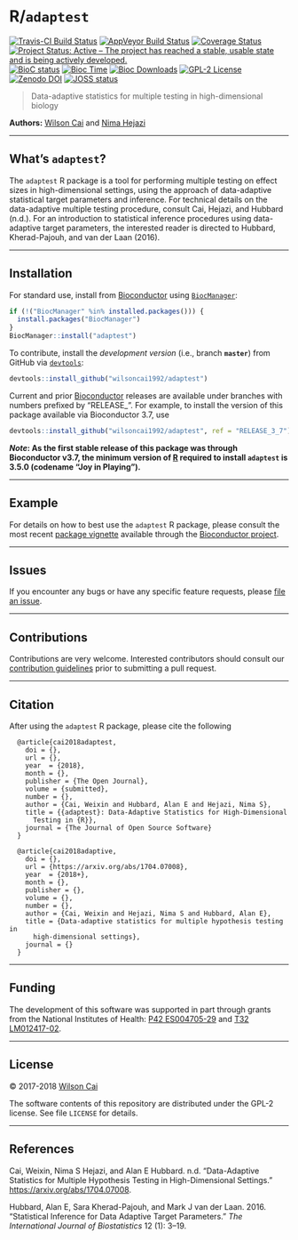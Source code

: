 
<!-- README.md is generated from README.Rmd. Please edit that file -->

# R/`adaptest`

[![Travis-CI Build
Status](https://travis-ci.org/wilsoncai1992/adaptest.svg?branch=master)](https://travis-ci.org/wilsoncai1992/adaptest?branch=master)
[![AppVeyor Build
Status](https://ci.appveyor.com/api/projects/status/github/wilsoncai1992/adaptest?branch=master&svg=true)](https://ci.appveyor.com/project/wilsoncai1992/adaptest/)
[![Coverage
Status](https://img.shields.io/codecov/c/github/wilsoncai1992/adaptest/master.svg)](https://codecov.io/github/wilsoncai1992/adaptest?branch=master)
[![Project Status: Active – The project has reached a stable, usable
state and is being actively
developed.](https://www.repostatus.org/badges/latest/active.svg)](https://www.repostatus.org/#active)
[![BioC
status](http://www.bioconductor.org/shields/build/release/bioc/adaptest.svg)](https://bioconductor.org/checkResults/release/bioc-LATEST/adaptest)
[![Bioc
Time](http://bioconductor.org/shields/years-in-bioc/adaptest.svg)](https://bioconductor.org/packages/release/bioc/html/adaptest.html)
[![Bioc
Downloads](http://bioconductor.org/shields/downloads/adaptest.svg)](https://bioconductor.org/packages/release/bioc/html/adaptest.html)
[![GPL-2
License](http://img.shields.io/:license-gpl2-blue.svg)](http://www.gnu.org/licenses/gpl-2.0.html)
[![Zenodo
DOI](https://zenodo.org/badge/DOI/10.5281/zenodo.1466019.svg)](https://doi.org/10.5281/zenodo.1466019)
[![JOSS
status](http://joss.theoj.org/papers/7618d7d14ac77f6f502df3f9eac5917d/status.svg)](http://joss.theoj.org/papers/7618d7d14ac77f6f502df3f9eac5917d)

> Data-adaptive statistics for multiple testing in high-dimensional
> biology

**Authors:** [Wilson Cai](https://stat.berkeley.edu/~wcai) and [Nima
Hejazi](https://nimahejazi.org)

-----

## What’s `adaptest`?

The `adaptest` R package is a tool for performing multiple testing on
effect sizes in high-dimensional settings, using the approach of
data-adaptive statistical target parameters and inference. For technical
details on the data-adaptive multiple testing procedure, consult Cai,
Hejazi, and Hubbard (n.d.). For an introduction to statistical inference
procedures using data-adaptive target parameters, the interested reader
is directed to Hubbard, Kherad-Pajouh, and van der Laan (2016).

-----

## Installation

For standard use, install from
[Bioconductor](https://bioconductor.org/packages/adaptest) using
[`BiocManager`](https://CRAN.R-project.org/package=BiocManager):

``` r
if (!("BiocManager" %in% installed.packages())) {
  install.packages("BiocManager")
}
BiocManager::install("adaptest")
```

To contribute, install the *development version* (i.e., branch
**`master`**) from GitHub via
[`devtools`](https://www.rstudio.com/products/rpackages/devtools/):

``` r
devtools::install_github("wilsoncai1992/adaptest")
```

Current and prior [Bioconductor](https://bioconductor.org) releases are
available under branches with numbers prefixed by “RELEASE\_”. For
example, to install the version of this package available via
Bioconductor 3.7, use

``` r
devtools::install_github("wilsoncai1992/adaptest", ref = "RELEASE_3_7")
```

***Note*: As the first stable release of this package was through
Bioconductor v3.7, the minimum version of
[R](https://www.r-project.org/) required to install `adaptest` is 3.5.0
(codename “Joy in Playing”).**

-----

## Example

For details on how to best use the `adaptest` R package, please consult
the most recent [package
vignette](https://bioconductor.org/packages/release/bioc/vignettes/adaptest/inst/doc/differentialExpression.html)
available through the [Bioconductor
project](https://bioconductor.org/packages/adaptest).

-----

## Issues

If you encounter any bugs or have any specific feature requests, please
[file an issue](https://github.com/wilsoncai1992/adaptest/issues).

-----

## Contributions

Contributions are very welcome. Interested contributors should consult
our [contribution
guidelines](https://github.com/wilsoncai1992/adaptest/blob/master/CONTRIBUTING.md)
prior to submitting a pull request.

-----

## Citation

After using the `adaptest` R package, please cite the following

``` 
  @article{cai2018adaptest,
    doi = {},
    url = {},
    year  = {2018},
    month = {},
    publisher = {The Open Journal},
    volume = {submitted},
    number = {},
    author = {Cai, Weixin and Hubbard, Alan E and Hejazi, Nima S},
    title = {{adaptest}: Data-Adaptive Statistics for High-Dimensional
      Testing in {R}},
    journal = {The Journal of Open Source Software}
  }

  @article{cai2018adaptive,
    doi = {},
    url = {https://arxiv.org/abs/1704.07008},
    year  = {2018+},
    month = {},
    publisher = {},
    volume = {},
    number = {},
    author = {Cai, Weixin and Hejazi, Nima S and Hubbard, Alan E},
    title = {Data-adaptive statistics for multiple hypothesis testing in
      high-dimensional settings},
    journal = {}
  }
```

-----

## Funding

The development of this software was supported in part through grants
from the National Institutes of Health: [P42
ES004705-29](https://projectreporter.nih.gov/project_info_details.cfm?aid=9260357&map=y)
and [T32
LM012417-02](https://projectreporter.nih.gov/project_info_description.cfm?aid=9248418&icde=37849831&ddparam=&ddvalue=&ddsub=&cr=1&csb=default&cs=ASC&pball=).

-----

## License

© 2017-2018 [Wilson Cai](https://statistics.berkeley.edu/~wcai)

The software contents of this repository are distributed under the GPL-2
license. See file `LICENSE` for details.

-----

## References

<div id="refs" class="references">

<div id="ref-cai2018data">

Cai, Weixin, Nima S Hejazi, and Alan E Hubbard. n.d. “Data-Adaptive
Statistics for Multiple Hypothesis Testing in High-Dimensional
Settings.” <https://arxiv.org/abs/1704.07008>.

</div>

<div id="ref-hubbard2016statistical">

Hubbard, Alan E, Sara Kherad-Pajouh, and Mark J van der Laan. 2016.
“Statistical Inference for Data Adaptive Target Parameters.” *The
International Journal of Biostatistics* 12 (1): 3–19.

</div>

</div>
